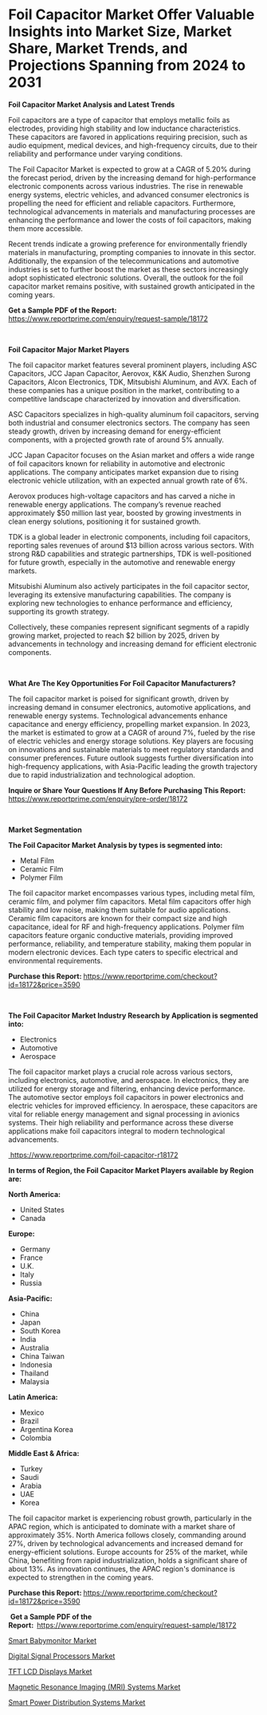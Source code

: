 <p><h1>Foil Capacitor Market Offer Valuable Insights into Market Size, Market Share, Market Trends, and Projections Spanning from 2024 to 2031</h1></p><p><strong>Foil Capacitor Market Analysis and Latest Trends</strong></p>
<p><p>Foil capacitors are a type of capacitor that employs metallic foils as electrodes, providing high stability and low inductance characteristics. These capacitors are favored in applications requiring precision, such as audio equipment, medical devices, and high-frequency circuits, due to their reliability and performance under varying conditions. </p><p>The Foil Capacitor Market is expected to grow at a CAGR of 5.20% during the forecast period, driven by the increasing demand for high-performance electronic components across various industries. The rise in renewable energy systems, electric vehicles, and advanced consumer electronics is propelling the need for efficient and reliable capacitors. Furthermore, technological advancements in materials and manufacturing processes are enhancing the performance and lower the costs of foil capacitors, making them more accessible.</p><p>Recent trends indicate a growing preference for environmentally friendly materials in manufacturing, prompting companies to innovate in this sector. Additionally, the expansion of the telecommunications and automotive industries is set to further boost the market as these sectors increasingly adopt sophisticated electronic solutions. Overall, the outlook for the foil capacitor market remains positive, with sustained growth anticipated in the coming years.</p></p>
<p><strong>Get a Sample PDF of the Report:&nbsp;</strong> <a href="https://www.reportprime.com/enquiry/request-sample/18172?utm_campaign=84&utm_medium=2&utm_source=Github&utm_content=ia&utm_term=20112024&utm_id=foil-capacitor">https://www.reportprime.com/enquiry/request-sample/18172</a></p>
<p>&nbsp;</p>
<p><strong>Foil Capacitor Major Market Players</strong></p>
<p><p>The foil capacitor market features several prominent players, including ASC Capacitors, JCC Japan Capacitor, Aerovox, K&K Audio, Shenzhen Surong Capacitors, Alcon Electronics, TDK, Mitsubishi Aluminum, and AVX. Each of these companies has a unique position in the market, contributing to a competitive landscape characterized by innovation and diversification.</p><p>ASC Capacitors specializes in high-quality aluminum foil capacitors, serving both industrial and consumer electronics sectors. The company has seen steady growth, driven by increasing demand for energy-efficient components, with a projected growth rate of around 5% annually.</p><p>JCC Japan Capacitor focuses on the Asian market and offers a wide range of foil capacitors known for reliability in automotive and electronic applications. The company anticipates market expansion due to rising electronic vehicle utilization, with an expected annual growth rate of 6%.</p><p>Aerovox produces high-voltage capacitors and has carved a niche in renewable energy applications. The company’s revenue reached approximately $50 million last year, boosted by growing investments in clean energy solutions, positioning it for sustained growth.</p><p>TDK is a global leader in electronic components, including foil capacitors, reporting sales revenues of around $13 billion across various sectors. With strong R&D capabilities and strategic partnerships, TDK is well-positioned for future growth, especially in the automotive and renewable energy markets.</p><p>Mitsubishi Aluminum also actively participates in the foil capacitor sector, leveraging its extensive manufacturing capabilities. The company is exploring new technologies to enhance performance and efficiency, supporting its growth strategy.</p><p>Collectively, these companies represent significant segments of a rapidly growing market, projected to reach $2 billion by 2025, driven by advancements in technology and increasing demand for efficient electronic components.</p></p>
<p>&nbsp;</p>
<p><strong>What Are The Key Opportunities For Foil Capacitor Manufacturers?</strong></p>
<p><p>The foil capacitor market is poised for significant growth, driven by increasing demand in consumer electronics, automotive applications, and renewable energy systems. Technological advancements enhance capacitance and energy efficiency, propelling market expansion. In 2023, the market is estimated to grow at a CAGR of around 7%, fueled by the rise of electric vehicles and energy storage solutions. Key players are focusing on innovations and sustainable materials to meet regulatory standards and consumer preferences. Future outlook suggests further diversification into high-frequency applications, with Asia-Pacific leading the growth trajectory due to rapid industrialization and technological adoption.</p></p>
<p><strong>Inquire or Share Your Questions If Any Before Purchasing This Report:</strong> <a href="https://www.reportprime.com/enquiry/pre-order/18172?utm_campaign=84&utm_medium=2&utm_source=Github&utm_content=ia&utm_term=20112024&utm_id=foil-capacitor">https://www.reportprime.com/enquiry/pre-order/18172</a></p>
<p>&nbsp;</p>
<p><strong>Market Segmentation</strong></p>
<p><strong>The Foil Capacitor Market Analysis by types is segmented into:</strong></p>
<p><ul><li>Metal Film</li><li>Ceramic Film</li><li>Polymer Film</li></ul></p>
<p><p>The foil capacitor market encompasses various types, including metal film, ceramic film, and polymer film capacitors. Metal film capacitors offer high stability and low noise, making them suitable for audio applications. Ceramic film capacitors are known for their compact size and high capacitance, ideal for RF and high-frequency applications. Polymer film capacitors feature organic conductive materials, providing improved performance, reliability, and temperature stability, making them popular in modern electronic devices. Each type caters to specific electrical and environmental requirements.</p></p>
<p><strong>Purchase this Report:&nbsp;</strong><a href="https://www.reportprime.com/checkout?id=18172&price=3590&utm_campaign=84&utm_medium=2&utm_source=Github&utm_content=ia&utm_term=20112024&utm_id=foil-capacitor">https://www.reportprime.com/checkout?id=18172&price=3590</a></p>
<p>&nbsp;</p>
<p><strong>The Foil Capacitor Market Industry Research by Application is segmented into:</strong></p>
<p><ul><li>Electronics</li><li>Automotive</li><li>Aerospace</li></ul></p>
<p><p>The foil capacitor market plays a crucial role across various sectors, including electronics, automotive, and aerospace. In electronics, they are utilized for energy storage and filtering, enhancing device performance. The automotive sector employs foil capacitors in power electronics and electric vehicles for improved efficiency. In aerospace, these capacitors are vital for reliable energy management and signal processing in avionics systems. Their high reliability and performance across these diverse applications make foil capacitors integral to modern technological advancements.</p></p>
<p><a href="https://www.reportprime.com/foil-capacitor-r18172?utm_campaign=84&utm_medium=2&utm_source=Github&utm_content=ia&utm_term=20112024&utm_id=foil-capacitor">&nbsp;https://www.reportprime.com/foil-capacitor-r18172</a></p>
<p><strong>In terms of Region, the Foil Capacitor Market Players available by Region are:</strong></p>
<p>
    <p> <strong> North America: </strong>
        <ul>
            <li>United States</li>
            <li>Canada</li>
        </ul>
        </p> 
    <p> <strong> Europe: </strong>
        <ul>
            <li>Germany</li>
            <li>France</li>
            <li>U.K.</li>
            <li>Italy</li>
            <li>Russia</li>
        </ul>
        </p> 
    <p> <strong> Asia-Pacific: </strong>
        <ul>
            <li>China</li>
            <li>Japan</li>
            <li>South Korea</li>
            <li>India</li>
            <li>Australia</li>
            <li>China Taiwan</li>
            <li>Indonesia</li>
            <li>Thailand</li>
            <li>Malaysia</li>
        </ul>
        </p> 
    <p> <strong> Latin America: </strong>
        <ul>
            <li>Mexico</li>
            <li>Brazil</li>
            <li>Argentina Korea</li>
            <li>Colombia</li>
        </ul>
        </p> 
    <p> <strong> Middle East & Africa: </strong>
        <ul>
            <li>Turkey</li>
            <li>Saudi</li>
            <li>Arabia</li>
            <li>UAE</li>
            <li>Korea</li>
        </ul>
    </p>
    </p>
<p><p>The foil capacitor market is experiencing robust growth, particularly in the APAC region, which is anticipated to dominate with a market share of approximately 35%. North America follows closely, commanding around 27%, driven by technological advancements and increased demand for energy-efficient solutions. Europe accounts for 25% of the market, while China, benefiting from rapid industrialization, holds a significant share of about 13%. As innovation continues, the APAC region's dominance is expected to strengthen in the coming years.</p></p>
<p><strong>Purchase this Report: </strong><a href="https://www.reportprime.com/checkout?id=18172&price=3590&utm_campaign=84&utm_medium=2&utm_source=Github&utm_content=ia&utm_term=20112024&utm_id=foil-capacitor">https://www.reportprime.com/checkout?id=18172&price=3590</a></p>
<p>&nbsp;<strong>Get a Sample PDF of the Report:&nbsp;&nbsp;</strong><a href="https://www.reportprime.com/enquiry/request-sample/18172?utm_campaign=84&utm_medium=2&utm_source=Github&utm_content=ia&utm_term=20112024&utm_id=foil-capacitor">https://www.reportprime.com/enquiry/request-sample/18172</a></p>
<p><strong></strong></p>
<p><p><a href="https://www.linkedin.com/pulse/in-depth-smart-babymonitor-market-research-comprehensive-insights-vanbe?utm_campaign=84&utm_medium=2&utm_source=Github&utm_content=ia&utm_term=20112024&utm_id=foil-capacitor">Smart Babymonitor Market</a></p><p><a href="https://github.com/SanjidaKhan901/Market-Research-Report-List-1/blob/main/digital-signal-processors-market.md?utm_campaign=84&utm_medium=2&utm_source=Github&utm_content=ia&utm_term=20112024&utm_id=foil-capacitor">Digital Signal Processors Market</a></p><p><a href="https://github.com/AngelaWalsh696/Market-Research-Report-List-1/blob/main/tft-lcd-displays-market.md?utm_campaign=84&utm_medium=2&utm_source=Github&utm_content=ia&utm_term=20112024&utm_id=foil-capacitor">TFT LCD Displays Market</a></p><p><a href="https://issuu.com/reportprime-2/docs/magnetic-resonance-imaging-mri-syst_54c0116cfe36ec?utm_campaign=84&utm_medium=2&utm_source=Github&utm_content=ia&utm_term=20112024&utm_id=foil-capacitor">Magnetic Resonance Imaging (MRI) Systems Market</a></p><p><a href="https://www.linkedin.com/pulse/future-trends-global-smart-power-distribution-systems-market-eezce?utm_campaign=84&utm_medium=2&utm_source=Github&utm_content=ia&utm_term=20112024&utm_id=foil-capacitor">Smart Power Distribution Systems Market</a></p></p>